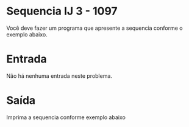 # Sequencia IJ 3 - 1097

Você deve fazer um programa que apresente a sequencia conforme o exemplo abaixo.

# Entrada
Não há nenhuma entrada neste problema.

# Saída
Imprima a sequencia conforme exemplo abaixo